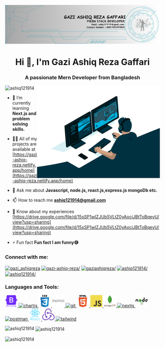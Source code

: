 ![logo](./1707658211528.jfif)

<h1 align="center">Hi 👋, I'm Gazi Ashiq Reza Gaffari</h1>
<h3 align="center">A passionate Mern Developer from Bangladesh</h3>

<img src="./pic.gif" sytle="padding-left:15px" align="right" alt="coding avater" width="400"/>

<p align="left"> <img src="https://komarev.com/ghpvc/?username=ashiq121914&label=Profile%20views&color=0e75b6&style=flat" alt="ashiq121914" /> </p>

- 🌱 I’m currently learning **Next.js and problem solving skills.**

- 👨‍💻 All of my projects are available at [https://gazi-ashiq-reza.netlify.app/home](https://gazi-ashiq-reza.netlify.app/home)

- 💬 Ask me about **Javascript, node.js, react.js,express.js mongoDb etc.**

- 📫 How to reach me **ashiq121914@gmail.com**

- 📄 Know about my experiences [https://drive.google.com/file/d/15sSP1wIZJUb5VLtZ0yAociJBtToBqevU/view?usp=sharing](https://drive.google.com/file/d/15sSP1wIZJUb5VLtZ0yAociJBtToBqevU/view?usp=sharing)

- ⚡ Fun fact **Fun fact I am funny😅**

<h3 align="left">Connect with me:</h3>
<p align="left">
<a href="https://dev.to/gazi_ashiqreza" target="blank"><img align="center" src="https://raw.githubusercontent.com/rahuldkjain/github-profile-readme-generator/master/src/images/icons/Social/devto.svg" alt="gazi_ashiqreza" height="30" width="40" /></a>
<a href="https://linkedin.com/in/gazi-ashiq-reza/" target="blank"><img align="center" src="https://raw.githubusercontent.com/rahuldkjain/github-profile-readme-generator/master/src/images/icons/Social/linked-in-alt.svg" alt="gazi-ashiq-reza/" height="30" width="40" /></a>
<a href="https://fb.com/gaziashiqreza/" target="blank"><img align="center" src="https://raw.githubusercontent.com/rahuldkjain/github-profile-readme-generator/master/src/images/icons/Social/facebook.svg" alt="gaziashiqreza/" height="30" width="40" /></a>
<a href="https://www.leetcode.com/ashiq121914/" target="blank"><img align="center" src="https://raw.githubusercontent.com/rahuldkjain/github-profile-readme-generator/master/src/images/icons/Social/leet-code.svg" alt="ashiq121914/" height="30" width="40" /></a>
<a href="https://auth.geeksforgeeks.org/user/ashiq121914/" target="blank"><img align="center" src="https://raw.githubusercontent.com/rahuldkjain/github-profile-readme-generator/master/src/images/icons/Social/geeks-for-geeks.svg" alt="ashiq121914/" height="30" width="40" /></a>
</p>

<h3 align="left">Languages and Tools:</h3>
<p align="left"> <a href="https://getbootstrap.com" target="_blank" rel="noreferrer"> <img src="https://raw.githubusercontent.com/devicons/devicon/master/icons/bootstrap/bootstrap-plain-wordmark.svg" alt="bootstrap" width="40" height="40"/> </a> <a href="https://www.chartjs.org" target="_blank" rel="noreferrer"> <img src="https://www.chartjs.org/media/logo-title.svg" alt="chartjs" width="40" height="40"/> </a> <a href="https://www.w3schools.com/css/" target="_blank" rel="noreferrer"> <img src="https://raw.githubusercontent.com/devicons/devicon/master/icons/css3/css3-original-wordmark.svg" alt="css3" width="40" height="40"/> </a> <a href="https://expressjs.com" target="_blank" rel="noreferrer"> <img src="https://raw.githubusercontent.com/devicons/devicon/master/icons/express/express-original-wordmark.svg" alt="express" width="40" height="40"/> </a> <a href="https://git-scm.com/" target="_blank" rel="noreferrer"> <img src="https://www.vectorlogo.zone/logos/git-scm/git-scm-icon.svg" alt="git" width="40" height="40"/> </a> <a href="https://www.w3.org/html/" target="_blank" rel="noreferrer"> <img src="https://raw.githubusercontent.com/devicons/devicon/master/icons/html5/html5-original-wordmark.svg" alt="html5" width="40" height="40"/> </a> <a href="https://developer.mozilla.org/en-US/docs/Web/JavaScript" target="_blank" rel="noreferrer"> <img src="https://raw.githubusercontent.com/devicons/devicon/master/icons/javascript/javascript-original.svg" alt="javascript" width="40" height="40"/> </a> <a href="https://www.mongodb.com/" target="_blank" rel="noreferrer"> <img src="https://raw.githubusercontent.com/devicons/devicon/master/icons/mongodb/mongodb-original-wordmark.svg" alt="mongodb" width="40" height="40"/> </a> <a href="https://nextjs.org/" target="_blank" rel="noreferrer"> <img src="https://cdn.worldvectorlogo.com/logos/nextjs-2.svg" alt="nextjs" width="40" height="40"/> </a> <a href="https://nodejs.org" target="_blank" rel="noreferrer"> <img src="https://raw.githubusercontent.com/devicons/devicon/master/icons/nodejs/nodejs-original-wordmark.svg" alt="nodejs" width="40" height="40"/> </a> <a href="https://postman.com" target="_blank" rel="noreferrer"> <img src="https://www.vectorlogo.zone/logos/getpostman/getpostman-icon.svg" alt="postman" width="40" height="40"/> </a> <a href="https://reactjs.org/" target="_blank" rel="noreferrer"> <img src="https://raw.githubusercontent.com/devicons/devicon/master/icons/react/react-original-wordmark.svg" alt="react" width="40" height="40"/> </a> <a href="https://redux.js.org" target="_blank" rel="noreferrer"> <img src="https://raw.githubusercontent.com/devicons/devicon/master/icons/redux/redux-original.svg" alt="redux" width="40" height="40"/> </a> <a href="https://tailwindcss.com/" target="_blank" rel="noreferrer"> <img src="https://www.vectorlogo.zone/logos/tailwindcss/tailwindcss-icon.svg" alt="tailwind" width="40" height="40"/> </a> </p>

<p><img align="left" src="https://github-readme-stats.vercel.app/api/top-langs?username=ashiq121914&show_icons=true&locale=en&layout=compact" alt="ashiq121914" /></p>

<p>&nbsp;<img align="center" src="https://github-readme-stats.vercel.app/api?username=ashiq121914&show_icons=true&locale=en" alt="ashiq121914" /></p>

<p><img align="center" src="https://github-readme-streak-stats.herokuapp.com/?user=ashiq121914&" alt="ashiq121914" /></p>
